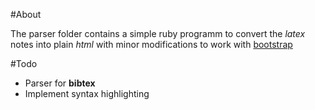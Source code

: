#About

The parser folder contains a simple ruby programm to convert the *latex* notes into plain *html* with minor modifications to work with [bootstrap](http://getbootstrap)

#Todo

* Parser for **bibtex**
* Implement syntax highlighting
